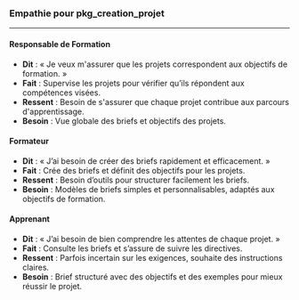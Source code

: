 ### Empathie pour **pkg_creation_projet**

---

#### Responsable de Formation
- **Dit** : « Je veux m'assurer que les projets correspondent aux objectifs de formation. »
- **Fait** : Supervise les projets pour vérifier qu’ils répondent aux compétences visées.
- **Ressent** : Besoin de s'assurer que chaque projet contribue aux parcours d'apprentissage.
- **Besoin** : Vue globale des briefs et objectifs des projets.

#### Formateur
- **Dit** : « J’ai besoin de créer des briefs rapidement et efficacement. »
- **Fait** : Crée des briefs et définit des objectifs pour les projets.
- **Ressent** : Besoin d’outils pour structurer facilement les briefs.
- **Besoin** : Modèles de briefs simples et personnalisables, adaptés aux objectifs de formation.

#### Apprenant
- **Dit** : « J’ai besoin de bien comprendre les attentes de chaque projet. »
- **Fait** : Consulte les briefs et s’assure de suivre les directives.
- **Ressent** : Parfois incertain sur les exigences, souhaite des instructions claires.
- **Besoin** : Brief structuré avec des objectifs et des exemples pour mieux réussir le projet.